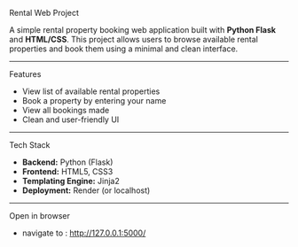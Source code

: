 Rental Web Project

A simple rental property booking web application built with **Python Flask** and **HTML/CSS**. This project allows users to browse available rental properties and book them using a minimal and clean interface.

---

Features

-  View list of available rental properties
-  Book a property by entering your name
-  View all bookings made
-  Clean and user-friendly UI

---

Tech Stack

- **Backend:** Python (Flask)
- **Frontend:** HTML5, CSS3
- **Templating Engine:** Jinja2
- **Deployment:** Render (or localhost)

---

Open in browser

- navigate to : http://127.0.0.1:5000/

